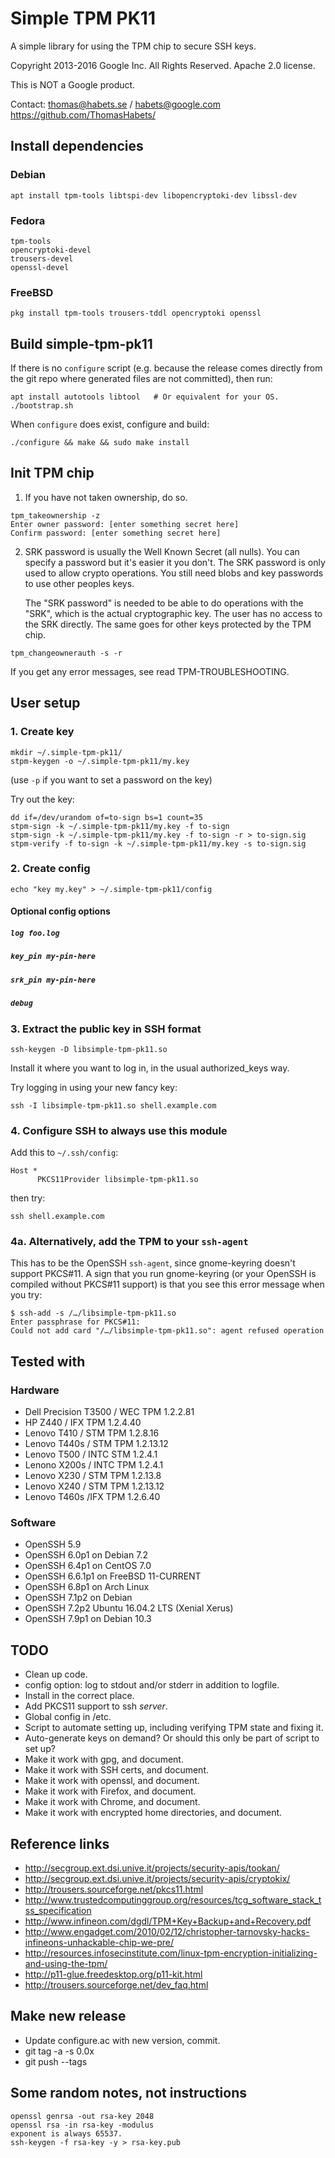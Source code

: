 # Simple TPM PK11

A simple library for using the TPM chip to secure SSH keys.

Copyright 2013-2016 Google Inc. All Rights Reserved.
Apache 2.0 license.

This is NOT a Google product.

Contact: thomas@habets.se / habets@google.com
https://github.com/ThomasHabets/


## Install dependencies

### Debian
```shell
apt install tpm-tools libtspi-dev libopencryptoki-dev libssl-dev
```

### Fedora
```shell
tpm-tools
opencryptoki-devel
trousers-devel
openssl-devel
```

### FreeBSD
```shell
pkg install tpm-tools trousers-tddl opencryptoki openssl
```

## Build simple-tpm-pk11

If there is no `configure` script (e.g. because the release comes directly
from the git repo where generated files are not committed), then run:

```shell
apt install autotools libtool   # Or equivalent for your OS.
./bootstrap.sh
```

When `configure` does exist, configure and build:

```shell
./configure && make && sudo make install
```


## Init TPM chip
1. If you have not taken ownership, do so.
```shell
tpm_takeownership -z
Enter owner password: [enter something secret here]
Confirm password: [enter something secret here]
```

2. SRK password is usually the Well Known Secret (all nulls). You can
   specify a password but it's easier it you don't. The SRK password is only
   used to allow crypto operations. You still need blobs and key passwords to
   use other peoples keys.

   The "SRK password" is needed to be able to do operations with the "SRK",
   which is the actual cryptographic key. The user has no access to the SRK
   directly. The same goes for other keys protected by the TPM chip.
```shell
tpm_changeownerauth -s -r
```

If you get any error messages, see read TPM-TROUBLESHOOTING.

## User setup

### 1. Create key
```
mkdir ~/.simple-tpm-pk11/
stpm-keygen -o ~/.simple-tpm-pk11/my.key
```

(use `-p` if you want to set a password on the key)

Try out the key:
```
dd if=/dev/urandom of=to-sign bs=1 count=35
stpm-sign -k ~/.simple-tpm-pk11/my.key -f to-sign
stpm-sign -k ~/.simple-tpm-pk11/my.key -f to-sign -r > to-sign.sig
stpm-verify -f to-sign -k ~/.simple-tpm-pk11/my.key -s to-sign.sig
```

### 2. Create config
```
echo "key my.key" > ~/.simple-tpm-pk11/config
```

#### Optional config options

##### `log foo.log`
##### `key_pin my-pin-here`
##### `srk_pin my-pin-here`
##### `debug`

### 3. Extract the public key in SSH format
```
ssh-keygen -D libsimple-tpm-pk11.so
```

Install it where you want to log in, in the usual authorized_keys way.

Try logging in using your new fancy key:
```
ssh -I libsimple-tpm-pk11.so shell.example.com
```

### 4. Configure SSH to always use this module
Add this to `~/.ssh/config`:
```
Host *
      PKCS11Provider libsimple-tpm-pk11.so
```

then try:
```shell
ssh shell.example.com
```

### 4a. Alternatively, add the TPM to your `ssh-agent`

This has to be the OpenSSH `ssh-agent`, since gnome-keyring doesn't support
PKCS#11. A sign that you run gnome-keyring (or your OpenSSH is compiled
without PKCS#11 support) is that you see this error message when you try:

```
$ ssh-add -s /…/libsimple-tpm-pk11.so
Enter passphrase for PKCS#11:
Could not add card "/…/libsimple-tpm-pk11.so": agent refused operation
```

## Tested with

### Hardware
* Dell Precision T3500 / WEC TPM 1.2.2.81
* HP Z440 / IFX TPM 1.2.4.40
* Lenovo T410 / STM TPM 1.2.8.16
* Lenovo T440s / STM TPM 1.2.13.12
* Lenovo T500 / INTC STM 1.2.4.1
* Lenono X200s / INTC TPM 1.2.4.1
* Lenovo X230 / STM TPM 1.2.13.8
* Lenovo X240 / STM TPM 1.2.13.12
* Lenovo T460s /IFX TPM 1.2.6.40

### Software
* OpenSSH 5.9
* OpenSSH 6.0p1 on Debian 7.2
* OpenSSH 6.4p1 on CentOS 7.0
* OpenSSH 6.6.1p1 on FreeBSD 11-CURRENT
* OpenSSH 6.8p1 on Arch Linux
* OpenSSH 7.1p2 on Debian
* OpenSSH 7.2p2 Ubuntu 16.04.2 LTS (Xenial Xerus)
* OpenSSH 7.9p1 on Debian 10.3

## TODO
* Clean up code.
* config option: log to stdout and/or stderr in addition to logfile.
* Install in the correct place.
* Add PKCS11 support to ssh *server*.
* Global config in /etc.
* Script to automate setting up, including verifying TPM state and fixing it.
* Auto-generate keys on demand? Or should this only be part of script to set up?
* Make it work with gpg, and document.
* Make it work with SSH certs, and document.
* Make it work with openssl, and document.
* Make it work with Firefox, and document.
* Make it work with Chrome, and document.
* Make it work with encrypted home directories, and document.


## Reference links
* http://secgroup.ext.dsi.unive.it/projects/security-apis/tookan/
* http://secgroup.ext.dsi.unive.it/projects/security-apis/cryptokix/
* http://trousers.sourceforge.net/pkcs11.html
* http://www.trustedcomputinggroup.org/resources/tcg_software_stack_tss_specification
* http://www.infineon.com/dgdl/TPM+Key+Backup+and+Recovery.pdf
* http://www.engadget.com/2010/02/12/christopher-tarnovsky-hacks-infineons-unhackable-chip-we-pre/
* http://resources.infosecinstitute.com/linux-tpm-encryption-initializing-and-using-the-tpm/
* http://p11-glue.freedesktop.org/p11-kit.html
* http://trousers.sourceforge.net/dev_faq.html


## Make new release
* Update configure.ac with new version, commit.
* git tag -a -s 0.0x
* git push --tags


## Some random notes, not instructions
```shell
openssl genrsa -out rsa-key 2048
openssl rsa -in rsa-key -modulus
exponent is always 65537.
ssh-keygen -f rsa-key -y > rsa-key.pub
```
